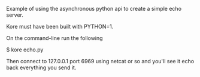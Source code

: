 Example of using the asynchronous python api to create a simple
echo server.

Kore must have been built with PYTHON=1.

On the command-line run the following

$ kore echo.py

Then connect to 127.0.0.1 port 6969 using netcat or so and you'll
see it echo back everything you send it.
